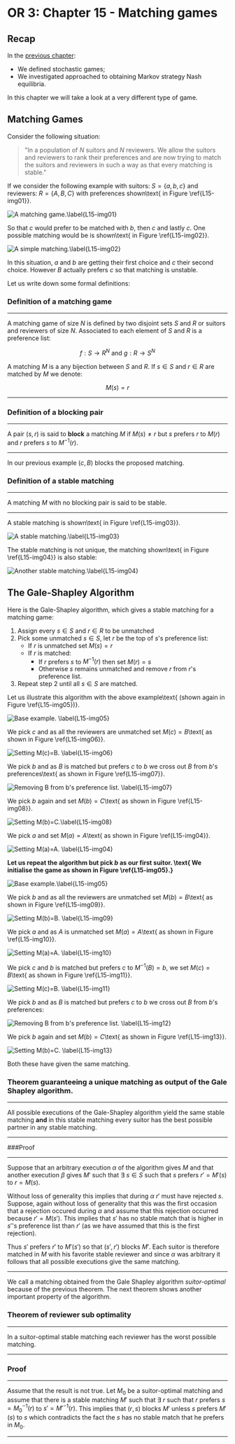 # OR 3: Chapter 15 - Matching games

## Recap

In the [previous chapter](Chapter_14_Stochastic_games.md):

- We defined stochastic games;
- We investigated approached to obtaining Markov strategy Nash equilibria.

In this chapter we will take a look at a very different type of game.

## Matching Games

Consider the following situation:

> "In a population of $N$ suitors and $N$ reviewers. We allow the suitors and reviewers to rank their preferences and are now trying to match the suitors and reviewers in such a way as that every matching is stable."

If we consider the following example with suitors: $S=\{a,b,c\}$ and reviewers: $R=\{A,B,C\}$ with preferences shown\text{ in Figure \ref{L15-img01}}.

![A matching game.\label{L15-img01}](images/L15-img01.png)

So that $c$ would prefer to be matched with $b$, then $c$ and lastly $c$. One possible matching would be is shown\text{ in Figure \ref{L15-img02}}.

![A simple matching.\label{L15-img02}](images/L15-img02.png)

In this situation, $a$ and $b$ are getting their first choice and $c$ their second choice. However $B$ actually prefers $c$ so that matching is unstable.

Let us write down some formal definitions:

### Definition of a matching game

---

A matching game of size $N$ is defined by two disjoint sets $S$ and $R$ or suitors and reviewers of size $N$. Associated to each element of $S$ and $R$ is a preference list:

$$f:S\to R^N\text{ and }g:R\to S^N$$

A matching $M$ is a any bijection between $S$ and $R$. If $s\in S$ and $r\in R$ are matched by $M$ we denote:

$$M(s)=r$$

---

### Definition of a blocking pair

---

A pair $(s,r)$ is said to **block** a matching $M$ if $M(s)\ne r$ but $s$ prefers $r$ to $M(r)$ and $r$ prefers $s$ to $M^{-1}(r)$.

---

In our previous example $(c,B)$ blocks the proposed matching.

### Definition of a stable matching

---

A matching $M$ with no blocking pair is said to be stable.

---

A stable matching is shown\text{ in Figure \ref{L15-img03}}.

![A stable matching.\label{L15-img03}](images/L15-img03.png)

The stable matching is not unique, the matching shown\text{ in Figure \ref{L15-img04}} is also stable:

![Another stable matching.\label{L15-img04}](images/L15-img04.png)

## The Gale-Shapley Algorithm

Here is the Gale-Shapley algorithm, which gives a stable matching for a matching game:

1. Assign every $s\in S$ and $r\in R$ to be unmatched
2. Pick some unmatched $s\in S$, let $r$ be the top of $s$'s preference list:
    - If $r$ is unmatched set $M(s)=r$
    - If $r$ is matched:
        - If $r$ prefers $s$ to $M^{-1}(r)$ then set $M(r)=s$
        - Otherwise $s$ remains unmatched and remove $r$ from $r$'s preference list.
3. Repeat step 2 until all $s\in S$ are matched.

Let us illustrate this algorithm with the above example\text{ (shown again in Figure \ref{L15-img05})}.

![Base example. \label{L15-img05}](images/L15-img05.png)

We pick $c$ and as all the reviewers are unmatched set $M(c)=B$\text{ as shown in Figure \ref{L15-img06}}.

![Setting $M(c)=B$. \label{L15-img06}](images/L15-img06.png)

We pick $b$ and as $B$ is matched but prefers $c$ to $b$ we cross out $B$ from $b$'s preferences\text{ as shown in Figure \ref{L15-img07}}.

![Removing $B$ from $b$'s preference list. \label{L15-img07}](images/L15-img07.png)

We pick $b$ again and set $M(b)=C$\text{ as shown in Figure \ref{L15-img08}}.

![Setting $M(b)=C$.\label{L15-img08}](images/L15-img08.png)

We pick $a$ and set $M(a)=A$\text{ as shown in Figure \ref{L15-img04}}.

![Setting $M(a)=A$. \label{L15-img04}](images/L15-img04.png)

**Let us repeat the algorithm but pick $b$ as our first suitor. \text{ We initialise the game as shown in Figure \ref{L15-img05}.}**

![Base example.\label{L15-img05}](images/L15-img05.png)

We pick $b$ and as all the reviewers are unmatched set $M(b)=B$\text{ as shown in Figure \ref{L15-img09}}.

![Setting $M(b)=B$. \label{L15-img09}](images/L15-img09.png)

We pick $a$ and as $A$ is unmatched set $M(a)=A$\text{ as shown in Figure \ref{L15-img10}}.

![Setting $M(a)=A$. \label{L15-img10}](images/L15-img10.png)

We pick $c$ and $b$ is matched but prefers $c$ to $M^{-1}(B)=b$, we set $M(c)=B$\text{ as shown in Figure \ref{L15-img11}}.

![Setting $M(c)=B$. \label{L15-img11}](images/L15-img11.png)

We pick $b$ and as $B$ is matched but prefers $c$ to $b$ we cross out $B$ from $b$'s preferences:

![Removing $B$ from $b$'s preference list. \label{L15-img12}](images/L15-img12.png)

We pick $b$ again and set $M(b)=C$\text{ as shown in Figure \ref{L15-img13}}.

![Setting $M(b)=C$. \label{L15-img13}](images/L15-img13.png)

Both these have given the same matching.

### Theorem guaranteeing a unique matching as output of the Gale Shapley algorithm.

---

All possible executions of the Gale-Shapley algorithm yield the same stable matching **and** in this stable matching every suitor has the best possible partner in any stable matching.

---

###Proof

---

Suppose that an arbitrary execution $\alpha$ of the algorithm gives $M$ and that another execution $\beta$ gives $M'$ such that $\exists$ $s\in S$ such that $s$ prefers $r'=M'(s)$ to $r=M(s)$.

Without loss of generality this implies that during $\alpha$ $r'$ must have rejected $s$. Suppose, again without loss of generality that this was the first occasion that a rejection occured during $\alpha$ and assume that this rejection occurred because $r'=M(s')$. This implies that $s'$ has no stable match that is higher in $s'$'s preference list than $r'$ (as we have assumed that this is the first rejection).

Thus $s'$ prefers $r'$ to $M'(s')$ so that $(s',r')$ blocks $M'$. Each suitor is therefore matched in $M$ with his favorite stable reviewer and since $\alpha$ was arbitrary it follows that all possible executions give the same matching.

---

We call a matching obtained from the Gale Shapley algorithm _suitor-optimal_ because of the previous theorem. The next theorem shows another important property of the algorithm.

### Theorem of reviewer sub optimality

---

In a suitor-optimal stable matching each reviewer has the worst possible matching.

---

### Proof

---

Assume that the result is not true. Let $M_0$ be a suitor-optimal matching and assume that there is a stable matching $M'$ such that $\exists$ $r$ such that $r$ prefers $s=M_0^{-1}(r)$ to $s'=M'^{-1}(r)$. This implies that $(r,s)$ blocks $M'$ unless $s$ prefers $M'(s)$ to $s$ which contradicts the fact the $s$ has no stable match that he prefers in $M_0$.

---
